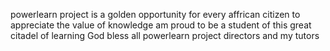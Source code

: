 powerlearn project is a golden opportunity for every affrican citizen to appreciate the value of knowledge
am proud to be a student of this great citadel of learning 
God bless all powerlearn project directors and my tutors
